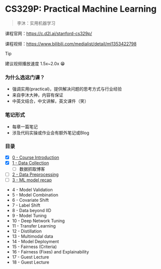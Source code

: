 # CS329P: Practical Machine Learning

> 李沐：实用机器学习

课程官网：https://c.d2l.ai/stanford-cs329p/ 

课程视频：https://www.bilibili.com/medialist/detail/ml1353422798

> [!TIP]
> 建议视频播放速度 1.5x~2.0x 😁

### 为什么选这门课？

- 强调实用(practical)，提供解决问题的思考方式与行业经验
- 来自李沐大神，内容有保证
- 中英文结合，中文讲解，英文课件（笑）

### 笔记形式

- 每章一篇笔记
- 涉及代码实操或作业会有额外笔记或Blog

### 目录

* [x] [0 - Course Introduction](cs329p/ch0.md)
* [x] [1 - Data Collection](cs329p/ch1.md)
  * [ ] 数据抓取博客
* [ ] [2 - Data Preprocessing](cs329p/ch2.md)
* [ ] [3 - ML model recap](cs329p/ch3.md)
* 4 - Model Validation
* 5 - Model Combination
* 6 - Covariate Shift
* 7 - Label Shift
* 8 - Data beyond IID
* 9 - Model Tuning
* 10 - Deep Network Tuning
* 11 - Transfer Learning
* 12 - Distillation
* 13 - Multimodal data
* 14 - Model Deployment
* 15 - Fairness (Criteria)
* 16 - Fairness (Fixes) and Explainability
* 17 - Guest Lecture
* 18 - Guest Lecture
